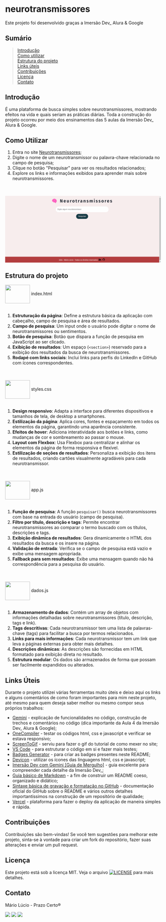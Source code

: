 # neurotransmissores
Este projeto foi desenvolvido graças a Imersão Dev_ Alura & Google

## Sumário

> [Introdução](https://github.com/marioluciofjr/neurotransmissores/tree/main#introdu%C3%A7%C3%A3o)\
> [Como utilizar](https://github.com/marioluciofjr/neurotransmissores/tree/main#como-utilizar)\
> [Estrutura do projeto](https://github.com/marioluciofjr/neurotransmissores/tree/main#estrutura-do-projeto)\
> [Links úteis](https://github.com/marioluciofjr/neurotransmissores/tree/main#links-%C3%BAteis)\
> [Contribuições](https://github.com/marioluciofjr/neurotransmissores/tree/main#contribui%C3%A7%C3%B5es)\
> [Licença](https://github.com/marioluciofjr/neurotransmissores/tree/main#licen%C3%A7a)\
> [Contato](https://github.com/marioluciofjr/neurotransmissores/tree/main#contato)

## Introdução

É uma plataforma de busca simples sobre neurotransmissores, mostrando efeitos na vida e quais seriam as práticas diárias. Toda a construção do projeto ocorreu por meio dos ensinamentos das 5 aulas da Imersão Dev_ Alura & Google.

## Como Utilizar

1. Entra no site [Neurotransmissores](https://neurotransmissores.vercel.app/);
2. Digite o nome de um neurotransmissor ou palavra-chave relacionada no campo de pesquisa;
3. Clique no botão "Pesquisar" para ver os resultados relacionados;
4. Explore os links e informações exibidos para aprender mais sobre neurotransmissores.

<div>
  <br><br>
  <img align="center" src= "https://github.com/marioluciofjr/neurotransmissores/blob/main/neurotransmissores.gif" />
</div>

## Estrutura do projeto
<div>
  <img align="center" height="60" width="80" src="https://cdn.jsdelivr.net/gh/devicons/devicon@latest/icons/html5/html5-original-wordmark.svg" />
  index.html<br><br>
</div>

1. **Estruturação da página**: Define a estrutura básica da aplicação com cabeçalho, campo de pesquisa e área de resultados.
2. **Campo de pesquisa**: Um input onde o usuário pode digitar o nome de neurotransmissores ou sentimentos.
3. **Botão de pesquisa**: Botão que dispara a função de pesquisa em JavaScript ao ser clicado.
4. **Exibição de resultados**: Um espaço (`<section>`) reservado para a exibição dos resultados da busca de neurotransmissores.
5. **Rodapé com links sociais**: Inclui links para perfis do LinkedIn e GitHub com ícones correspondentes.

<div>
  <br><br><img align="center" height="60" width="80" src="https://cdn.jsdelivr.net/gh/devicons/devicon@latest/icons/css3/css3-original-wordmark.svg" /> 
  styles.css<br><br>
</div>

1. **Design responsivo**: Adapta a interface para diferentes dispositivos e tamanhos de tela, de desktop a smartphones.
2. **Estilização da página**: Aplica cores, fontes e espaçamento em todos os elementos da página, garantindo uma aparência consistente.
3. **Efeitos de hover**: Adiciona interatividade aos botões e links, como mudanças de cor e sombreamento ao passar o mouse.
4. **Layout com Flexbox**: Usa Flexbox para centralizar e alinhar os elementos da página de forma responsiva e flexível.
5. **Estilização de seções de resultados**: Personaliza a exibição dos itens de resultados, criando cartões visualmente agradáveis para cada neurotransmissor.

<div>
  <br><br><img align="center" height="60" width="80" src="https://cdn.jsdelivr.net/gh/devicons/devicon@latest/icons/javascript/javascript-original.svg" />
  app.js<br><br>
</div>

1. **Função de pesquisa**: A função `pesquisar()` busca neurotransmissores com base na entrada do usuário (campo de pesquisa).
2. **Filtro por título, descrição e tags**: Permite encontrar neurotransmissores ao comparar o termo buscado com os títulos, descrições e tags.
3. **Exibição dinâmica de resultados**: Gera dinamicamente o HTML dos resultados da busca e os insere na página.
4. **Validação de entrada**: Verifica se o campo de pesquisa está vazio e exibe uma mensagem apropriada.
5. **Fallback para sem resultados**: Exibe uma mensagem quando não há correspondência para a pesquisa do usuário.

<div>
  <br><br><img align="center" height="60" width="80" src="https://cdn.jsdelivr.net/gh/devicons/devicon@latest/icons/javascript/javascript-original.svg" />
  dados.js<br><br>
</div>

1. **Armazenamento de dados**: Contém um array de objetos com informações detalhadas sobre neurotransmissores (título, descrição, tags e link).
2. **Tags descritivas**: Cada neurotransmissor tem uma lista de palavras-chave (tags) para facilitar a busca por termos relacionados.
3. **Links para mais informações**: Cada neurotransmissor tem um link que leva a páginas externas para obter mais detalhes.
4. **Descrições dinâmicas**: As descrições são fornecidas em HTML formatado para exibição direta no resultado.
5. **Estrutura modular**: Os dados são armazenados de forma que possam ser facilmente expandidos ou alterados.

## Links Úteis
Durante o projeto utilizei várias ferramentas muito úteis e deixo aqui os links e alguns comentários de como foram importantes para mim neste projeto, até mesmo para quem deseja saber melhor ou mesmo compor seus próprios trabalhos:

+ [Gemini](https://gemini.google.com/app) - explicação de funcionalidades no código, construção de trechos e comentários no código (dica importante da Aula 4 da Imersão Dev_ Alura & Google);
+ [OneCompiler](https://onecompiler.com/html) - testar os códigos html, css e javascript e verificar se estava responsivo;
+ [ScreenToGif](https://www.screentogif.com/) - serviu para fazer o gif do tutorial de como mexer no site;
+ [VS Code](https://code.visualstudio.com/download) - para estruturar o código em si e fazer mais testes;
+ [Badges Generator](https://badgesgenerator.com/) - para criar as badges presentes neste README;
+ [Devicon](https://devicon.dev/) - utilizar os ícones das linguagens html, css e javascript;
+ [Imersão Dev com Gemini [Guia de Mergulho]](https://grupoalura.notion.site/Imers-o-Dev-com-Gemini-Guia-de-Mergulho-7742af09c51649348a91f67157df8a41#4b72e0a2a43445abb490e252b8d5faed) - guia excelente para compreender cada detalhe da Imersão Dev_;
+ [Guia básico de Markdown](https://docs.pipz.com/central-de-ajuda/learning-center/guia-basico-de-markdown#open) - a fim de construir um README coeso, organizado e didático;
+ [Sintaxe básica de gravação e formatação no GitHub](https://docs.github.com/pt/get-started/writing-on-github/getting-started-with-writing-and-formatting-on-github/basic-writing-and-formatting-syntax) - documentação oficial do GitHub sobre o README e vários outros detalhes importantíssimos na construção de um repositório de qualidade;
+ [Vercel](https://vercel.com/) - plataforma para fazer o deploy da aplicação de maneira simples e rápida.

## Contribuições
Contribuições são bem-vindas! Se você tem sugestões para melhorar este projeto, sinta-se à vontade para criar um fork do repositório, fazer suas alterações e enviar um pull request.

## Licença
Este projeto está sob a licença MIT. Veja o arquivo [![LICENSE](https://img.shields.io/badge/LICENSE-42ffff?style=plastic&link=https://github.com/marioluciofjr/neurotransmissores/blob/main/LICENSE)](https://github.com/marioluciofjr/neurotransmissores/blob/main/LICENSE) para mais detalhes.

## Contato
Mário Lúcio - Prazo Certo®
<div>  	
  <a href="https://www.linkedin.com/in/marioluciofjr" target="_blank"><img src="https://img.shields.io/badge/-LinkedIn-%230077B5?style=for-the-badge&logo=linkedin&logoColor=white"></a> 
  <a href = "mailto:marioluciofjr@gmail.com" target="_blank"><img src="https://img.shields.io/badge/-Gmail-%23333?style=for-the-badge&logo=gmail&logoColor=white"></a>
  <a href="https://prazocerto.me/contato" target="_blank"><img src="https://img.shields.io/badge/prazocerto.me/contato-230023?style=for-the-badge&logo=wordpress&logoColor=white"></a>
  
</div>


